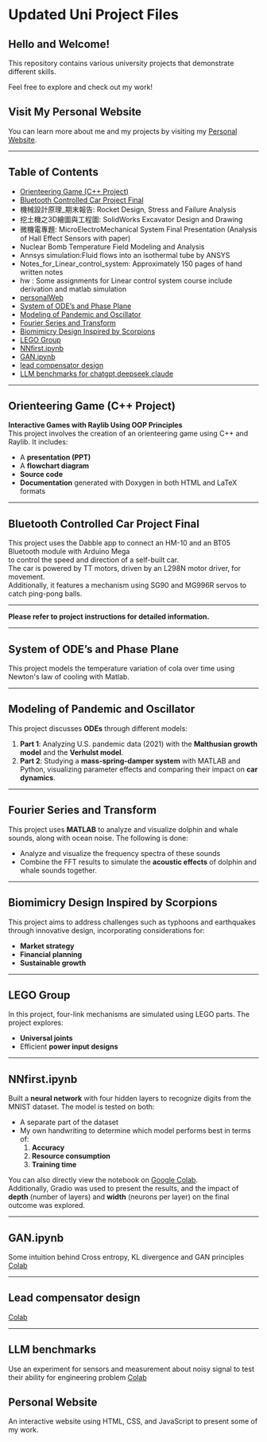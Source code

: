 # Updated Uni Project Files

## Hello and Welcome!

This repository contains various university projects that demonstrate different skills.

Feel free to explore and check out my work!

## Visit My Personal Website

You can learn more about me and my projects by visiting my [Personal Website](https://annazxc.github.io/).


---

## Table of Contents
- [Orienteering Game (C++ Project)](#orienteering-game-c-project)
- [Bluetooth Controlled Car Project Final](#bluetooth-controlled-car-project-final)
- 機械設計原理_期末報告: Rocket Design, Stress and Failure Analysis
- 挖土機之3D繪圖與工程圖: SolidWorks Excavator Design and Drawing
- 微機電專題: MicroElectroMechanical System Final Presentation (Analysis of Hall Effect Sensors with paper)
- Nuclear Bomb Temperature Field Modeling and Analysis
- Annsys simulation:Fluid flows into an isothermal tube by ANSYS
- Notes_for_Linear_control_system: Approximately 150 pages of hand written notes
- hw : Some assignments for Linear control system course include derivation and matlab simulation
- [personalWeb](#Personal-Website)
- [System of ODE’s and Phase Plane](#system-of-odes-and-phase-plane)
- [Modeling of Pandemic and Oscillator](#modeling-of-pandemic-and-oscillator)
- [Fourier Series and Transform](#fourier-series-and-transform)
- [Biomimicry Design Inspired by Scorpions](#biomimicry-design-inspired-by-scorpions)
- [LEGO Group](#lego-group)
- [NNfirst.ipynb](#nnfirstipynb)
- [GAN.ipynb](#GANipynb)
- [lead compensator design](#Lead-compensator-design)
- [LLM benchmarks for chatgpt,deepseek,claude](#LLM-benchmarks)

---

## Orienteering Game (C++ Project)
**Interactive Games with Raylib Using OOP Principles**  
This project involves the creation of an orienteering game using C++ and Raylib. It includes:
- A **presentation (PPT)**
- A **flowchart diagram**
- **Source code**
- **Documentation** generated with Doxygen in both HTML and LaTeX formats

---

## Bluetooth Controlled Car Project Final
This project uses the Dabble app to connect an HM-10 and an BT05 Bluetooth module with Arduino Mega   
to control the speed and direction of a self-built car.   
The car is powered by TT motors, driven by an L298N motor driver, for movement.   
Additionally, it features a mechanism using SG90 and MG996R servos to catch ping-pong balls.   

---

**Please refer to project instructions for detailed information.**

---

## System of ODE’s and Phase Plane
This project models the temperature variation of cola over time using Newton's law of cooling with Matlab.  

---

## Modeling of Pandemic and Oscillator
This project discusses **ODEs** through different models:
1. **Part 1**: Analyzing U.S. pandemic data (2021) with the **Malthusian growth model** and the **Verhulst model**.
2. **Part 2**: Studying a **mass-spring-damper system** with MATLAB and Python, visualizing parameter effects and comparing their impact on **car dynamics**.

---

## Fourier Series and Transform
This project uses **MATLAB** to analyze and visualize dolphin and whale sounds, along with ocean noise. The following is done:
- Analyze and visualize the frequency spectra of these sounds
- Combine the FFT results to simulate the **acoustic effects** of dolphin and whale sounds together.

---

## Biomimicry Design Inspired by Scorpions
This project aims to address challenges such as typhoons and earthquakes through innovative design, incorporating considerations for:

- **Market strategy**
- **Financial planning**
- **Sustainable growth**  

---

## LEGO Group
In this project, four-link mechanisms are simulated using LEGO parts. The project explores:
- **Universal joints**
- Efficient **power input designs**

---

## NNfirst.ipynb
Built a **neural network** with four hidden layers to recognize digits from the MNIST dataset. The model is tested on both:
- A separate part of the dataset
- My own handwriting to determine which model performs best in terms of:
  1. **Accuracy**
  2. **Resource consumption**
  3. **Training time**
  
You can also directly view the notebook on [Google Colab](https://colab.research.google.com/drive/1HowV9ni0lMTnJy9WerZsJyQjUspaMsKy?usp=sharing).  
Additionally, Gradio was used to present the results, and the impact of **depth** (number of layers) and **width** (neurons per layer) on the final outcome was explored.

---
## GAN.ipynb
Some intuition behind Cross entropy, KL divergence and GAN principles [Colab](https://colab.research.google.com/drive/1WiN1Ft4An4Hd6rtGY94BkcjZcJwr3Uys?usp=sharing)

---

## Lead compensator design
[Colab](https://colab.research.google.com/drive/1LwVyRRtY4BolSafNuxeQfUuYrQIB7VsF?usp=sharing)

---

## LLM benchmarks
Use an experiment for sensors and measurement about noisy signal to test their ability for engineering problem
[Colab](https://colab.research.google.com/drive/19Vtolct8-K_xV6w_VDNTjh_YSn8_P9iG?usp=sharing)

## Personal Website  
An interactive website using HTML, CSS, and JavaScript to present some of my work.


